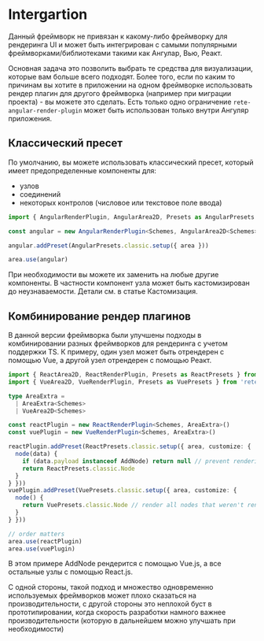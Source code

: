 
# Intergartion

Данный фреймворк не привязан к какому-либо фреймворку для рендеринга UI и может быть интегрирован с самыми популярными фреймворками/библиотеками такими как Ангулар, Вью, Реакт.

Основная задача это позволить выбрать те средства для визуализации, которые вам больше всего подходят. Более того, если по каким то причинам вы хотите в приложении на одном фреймворке использовать рендер плагин для другого фреймворка (например при миграции проекта) - вы можете это сделать. Есть только одно ограничение `rete-angular-render-plugin` может быть использован только внутри Ангуляр приложения.

## Классический пресет

По умолчанию, вы можете использовать классический пресет, который имеет предопределенные компоненты для:

- узлов
- соединений
- некоторых контролов (числовое или текстовое поле ввода)

```ts
import { AngularRenderPlugin, AngularArea2D, Presets as AngularPresets } from 'rete-angular-render-plugin'

const angular = new AngularRenderPlugin<Schemes, AngularArea2D<Schemes>>({ injector })

angular.addPreset(AngularPresets.classic.setup({ area }))

area.use(angular)
```

При необходимости вы можете их заменить на любые другие компоненты. В частности компонент узла может быть кастомизирован до неузнаваемости. Детали см. в статье Кастомизация.

## Комбинирование рендер плагинов

В данной версии фреймворка были улучшены подходы в комбинировании разных фреймворков для рендеринга с учетом поддержки TS. К примеру, один узел может быть отрендерен с помощью Vue, а другой узел отрендерен с помощью Реакт.

```ts
import { ReactArea2D, ReactRenderPlugin, Presets as ReactPresets } from 'rete-react-render-plugin'
import { VueArea2D, VueRenderPlugin, Presets as VuePresets } from 'rete-vue-render-plugin'

type AreaExtra =
  | AreaExtra<Schemes>
  | VueArea2D<Schemes>

const reactPlugin = new ReactRenderPlugin<Schemes, AreaExtra>()
const vuePlugin = new VueRenderPlugin<Schemes, AreaExtra>()

reactPlugin.addPreset(ReactPresets.classic.setup({ area, customize: {
  node(data) {
    if (data.payload instanceof AddNode) return null // prevent rendering of AddNode by React.js
    return ReactPresets.classic.Node
  }
} }))
vuePlugin.addPreset(VuePresets.classic.setup({ area, customize: {
  node() {
    return VuePresets.classic.Node // render all nodes that weren't rendered by previously used render plugin
  }
} }))

// order matters
area.use(reactPlugin)
area.use(vuePlugin)
```

В этом примере AddNode рендерится с помощью Vue.js, а все остальные узлы с помощью React.js.

С одной стороны, такой подход и множество одновременно используемых фреймворков может плохо сказаться на производительности, с другой стороны это неплохой буст в прототипировании, когда скорость разработки намного важнее производительности (которую в дальнейшем можно улучшать при необходимости)

